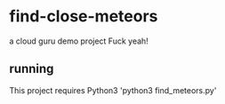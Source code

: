 # find-close-meteors
a cloud guru demo project
Fuck yeah!

## running
This project requires Python3
'python3 find_meteors.py'
